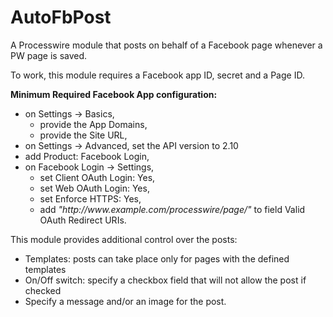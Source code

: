 # AutoFbPost
A Processwire module that posts on behalf of a Facebook page whenever a PW page is saved.

To work, this module requires a Facebook app ID, secret and a Page ID.

**Minimum Required Facebook App configuration:**
- on Settings -> Basics,
  - provide the App Domains,
  - provide the Site URL,
- on Settings -> Advanced, set the API version to 2.10
- add Product: Facebook Login,
- on Facebook Login -> Settings,
  - set Client OAuth Login: Yes,
  - set Web OAuth Login: Yes,
  - set Enforce HTTPS: Yes,
  - add *"http:<i></i>//www<i></i>.example.com/processwire/page/"* to field Valid OAuth Redirect URIs.

This module provides additional control over the posts:
- Templates: posts can take place only for pages with the defined templates 
- On/Off switch: specify a checkbox field that will not allow the post if checked
- Specify a message and/or  an image for the post.
